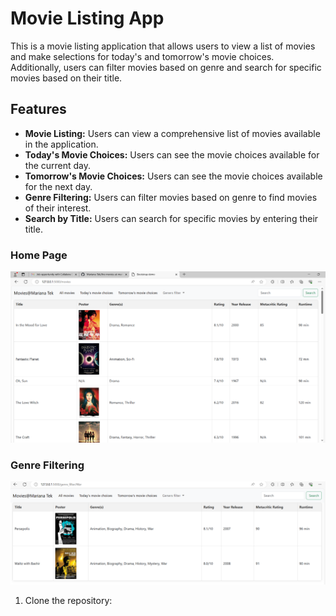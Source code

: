# Movie Listing App

This is a movie listing application that allows users to view a list of movies and make selections for today's and tomorrow's movie choices. Additionally, users can filter movies based on genre and search for specific movies based on their title.

## Features

- **Movie Listing:** Users can view a comprehensive list of movies available in the application.
- **Today's Movie Choices:** Users can see the movie choices available for the current day.
- **Tomorrow's Movie Choices:** Users can see the movie choices available for the next day.
- **Genre Filtering:** Users can filter movies based on genre to find movies of their interest.
- **Search by Title:** Users can search for specific movies by entering their title.



### Home Page

![Home Page](images_of_app/p1.PNG)


### Genre Filtering

![Genre Filtering](images_of_app/p2.PNG)


1. Clone the repository:
